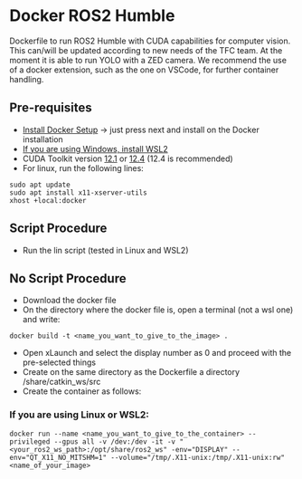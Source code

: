 # Docker ROS2 Humble

Dockerfile to run ROS2 Humble with CUDA capabilities for computer vision. This can/will be updated according to new needs of the TFC team. At the moment it is able to run YOLO with a ZED camera. 
We recommend the use of a docker extension, such as the one on VSCode, for further container handling.

## Pre-requisites
* [Install Docker Setup](https://www.docker.com/products/docker-desktop/) -> just press next and install on the Docker installation
* [If you are using Windows, install WSL2](https://learn.microsoft.com/uk-ua/windows/wsl/install) 
* CUDA Toolkit version [12.1](https://developer.nvidia.com/cuda-12-1-0-download-archive) or [12.4](https://developer.nvidia.com/cuda-12-4-0-download-archive) (12.4 is recommended)
* For linux, run the following lines:
```
sudo apt update
sudo apt install x11-xserver-utils
xhost +local:docker
```

## Script Procedure
* Run the lin script (tested in Linux and WSL2)

## No Script Procedure
* Download the docker file
* On the directory where the docker file is, open a terminal (not a wsl one) and write:
```
docker build -t <name_you_want_to_give_to_the_image> .
```
* Open xLaunch and select the display number as 0 and proceed with the pre-selected things
* Create on the same directory as the Dockerfile a directory /share/catkin_ws/src
* Create the container as follows:

### If you are using Linux or WSL2:
```
docker run --name <name_you_want_to_give_to_the_container> --privileged --gpus all -v /dev:/dev -it -v "<your_ros2_ws_path>:/opt/share/ros2_ws" -env="DISPLAY" --env="QT_X11_NO_MITSHM=1" --volume="/tmp/.X11-unix:/tmp/.X11-unix:rw" <name_of_your_image>
```
